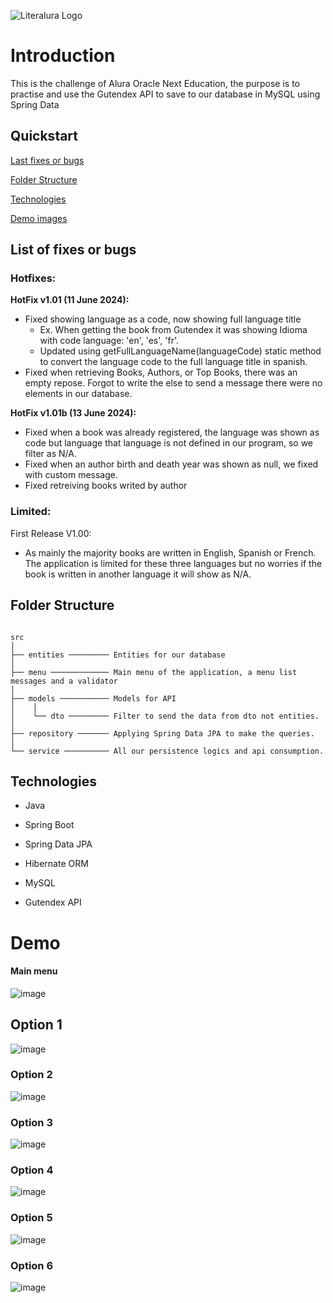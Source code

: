 ![Literalura Logo](https://github.com/fr4ncisx/Literalura-Challenge/assets/103074521/83d22992-6cc7-4c63-a618-2d731db66b43)
# Introduction
This is the challenge of Alura Oracle Next Education, the purpose is to practise and use the Gutendex API to save to our database in MySQL using Spring Data


## Quickstart
[Last fixes or bugs](List-of-fixes-or-bugs)

[Folder Structure](#folder-structure)

[Technologies](#technologies)

[Demo images](#demo)

## List of fixes or bugs
### Hotfixes:
<b>HotFix v1.01 (11 June 2024):</b>

- Fixed showing language as a code, now showing full language title
  - Ex. When getting the book from Gutendex it was showing Idioma with code language: 'en', 'es', 'fr'.
  - Updated using getFullLanguageName(languageCode) static method to convert the language code to the full language  title in spanish.  
- Fixed when retrieving Books, Authors, or Top Books, there was an empty repose. Forgot to write the else to send a message there were no elements in our database.

<b>HotFix v1.01b (13 June 2024):</b>
- Fixed when a book was already registered, the language was shown as code but language that language is not defined in our program, so we filter as N/A.
- Fixed when an author birth and death year was shown as null, we fixed with custom message.
- Fixed retreiving books writed by author


### Limited:
First Release V1.00:
- As mainly the majority books are written in English, Spanish or French. The application is limited for these three languages but no worries if the book is written in another language it will show as N/A.
## Folder Structure
```

src
│
├── entities ───────── Entities for our database
│
├── menu ───────────── Main menu of the application, a menu list messages and a validator
│
├── models ─────────── Models for API
│    │
│    └── dto ───────── Filter to send the data from dto not entities.
│
├── repository ─────── Applying Spring Data JPA to make the queries.
│
└── service ────────── All our persistence logics and api consumption.

```

## Technologies
- Java

- Spring Boot

- Spring Data JPA

- Hibernate ORM

- MySQL

- Gutendex API

# Demo

#### Main menu
![image](https://github.com/fr4ncisx/Literalura-Challenge/assets/103074521/595fba29-8475-493d-98b6-51733bbc0113)

## Option 1
![image](https://github.com/fr4ncisx/Literalura-Challenge/assets/103074521/abe1db27-dab0-489a-a3a9-1bbbcda5e10f)  
### Option 2
![image](https://github.com/fr4ncisx/Literalura-Challenge/assets/103074521/09cf8776-af2c-4950-bab0-d68927c671b6)
### Option 3
![image](https://github.com/fr4ncisx/Literalura-Challenge/assets/103074521/603ff1f1-2ff7-4488-b813-298b6f22499a)
### Option 4
![image](https://github.com/fr4ncisx/Literalura-Challenge/assets/103074521/4fde35fa-e987-4b1e-93ed-61c1d9f2fb06)
### Option 5
![image](https://github.com/fr4ncisx/Literalura-Challenge/assets/103074521/5f5ac7bb-d04f-40b4-bfea-f2cc99365d97)
### Option 6
![image](https://github.com/fr4ncisx/Literalura-Challenge/assets/103074521/f06fc394-d668-479a-9281-5354549951d1)









